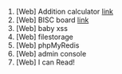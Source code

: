 1. [Web] Addition calculator [link](https://github.com/Echo-H4C/Wargame/blob/main/DreamHack/web_Addition%20calculator/Addition%20calculator.md)
2. [Web] BISC board [link](https://github.com/Echo-H4C/Wargame/blob/main/DreamHack/web_BISC%20board/BISC%20board.md)
3. [Web] baby xss
4. [Web] filestorage
5. [Web] phpMyRedis
6. [Web] admin console
7. [Web] I can Read!
